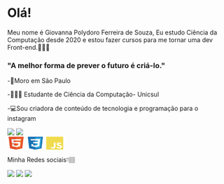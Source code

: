 # Olá!
Meu nome é Giovanna Polydoro Ferreira de Souza, Eu estudo Ciência da Computação desde 2020 e estou fazer cursos para me tornar uma dev Front-end.👩🏻‍💻

### "A melhor forma de prever o futuro é criá-lo."
-📍Moro em São Paulo

-👩🏻‍💻 Estudante de Ciência da Computação- Unicsul

-💻Sou criadora de conteúdo de tecnologia e programação para o instagram

<div>
<img align = "180cm" src = "https://github-readme-stats.vercel.app/api?username=giovannapfds&show_icons=true&theme=dracula&include_all_commits=true&count_private=true" />
<img align = "180cm" src = "https://github-readme-stats.vercel.app/api/top-langs/?username=giovannapfds&layout=compact&langs_count=16&theme=dracula" />
<br> 
<img  align="center"  height="30"  width="40"  src="https://raw.githubusercontent.com/devicons/devicon/master/icons/html5/html5-original.svg">
<img  align="center"  height="30"  width="40"  src="https://raw.githubusercontent.com/devicons/devicon/master/icons/css3/css3-original.svg">                              <img  align="center" height="30"  width="40"  src="https://raw.githubusercontent.com/devicons/devicon/master/icons/javascript/javascript-plain.svg">                         </div>

Minha Redes sociais👇🏽
<div> <a  href="https://www.instagram.com/study_cdc/"  target="_blank"><img  src="https://img.shields.io/badge/-Instagram-%23E4405F?style=for-the-badge&logo=instagram&logoColor=white"  target="_blank"></a>
<a  href = "mailto: giovannapfds@gmail.com"><img  src="https://img.shields.io/badge/-Gmail-%23333?style=for-the-badge&logo=gmail&logoColor=white"  target="_blank"></a>
<a  href="https://www.linkedin.com/in/giovanna-polydoro-ferreira-de-souza-559847203/"  target="_blank"><img  src="https://img.shields.io/badge/-LinkedIn-%230077B5?style=for-the-badge&logo=linkedin&logoColor=white"  target="_blank"></a>

</div>
